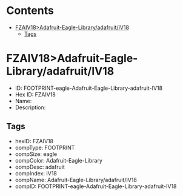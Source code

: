 



Contents
========

* [FZAIV18>Adafruit-Eagle-Library/adafruit/IV18](#fzaiv18adafruit-eagle-libraryadafruitiv18)
	* [Tags](#tags)

# FZAIV18>Adafruit-Eagle-Library/adafruit/IV18

- ID: FOOTPRINT-eagle-Adafruit-Eagle-Library-adafruit-IV18
- Hex ID: FZAIV18
- Name: 
- Description: 

## Tags

- hexID: FZAIV18
- oompType: FOOTPRINT
- oompSize: eagle
- oompColor: Adafruit-Eagle-Library
- oompDesc: adafruit
- oompIndex: IV18
- oompName: Adafruit-Eagle-Library/adafruit/IV18
- oompID: FOOTPRINT-eagle-Adafruit-Eagle-Library-adafruit-IV18
